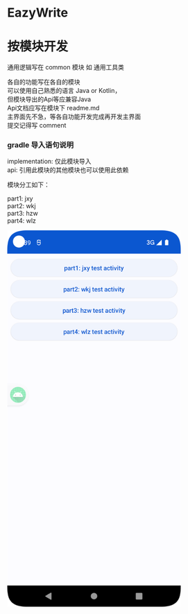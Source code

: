 # EazyWrite

# 按模块开发
通用逻辑写在 common 模块
如 通用工具类

各自的功能写在各自的模块  
可以使用自己熟悉的语言 Java or Kotlin，  
但模块导出的Api等应兼容Java  
Api文档应写在模块下 readme.md  
主界面先不急，等各自功能开发完成再开发主界面  
提交记得写 comment  

### gradle 导入语句说明
implementation: 仅此模块导入  
api: 引用此模块的其他模块也可以使用此依赖  

模块分工如下：

part1: jxy  
part2: wkj  
part3: hzw  
part4: wlz  

<img src="img/img1.png" width="400px">

